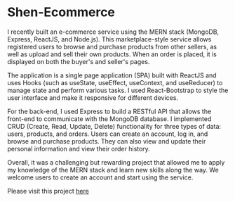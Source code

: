 # Shen-Ecommerce

I recently built an e-commerce service using the MERN stack (MongoDB, Express, ReactJS, and Node.js). This marketplace-style service allows registered users to browse and purchase products from other sellers, as well as upload and sell their own products. When an order is placed, it is displayed on both the buyer's and seller's pages.

The application is a single page application (SPA) built with ReactJS and uses Hooks (such as useState, useEffect, useContext, and useReducer) to manage state and perform various tasks. I used React-Bootstrap to style the user interface and make it responsive for different devices.

For the back-end, I used Express to build a RESTful API that allows the front-end to communicate with the MongoDB database. I implemented CRUD (Create, Read, Update, Delete) functionality for three types of data: users, products, and orders. Users can create an account, log in, and browse and purchase products. They can also view and update their personal information and view their order history.

Overall, it was a challenging but rewarding project that allowed me to apply my knowledge of the MERN stack and learn new skills along the way. We welcome users to create an account and start using the service.

Please visit this project [here](https://boddy-shopping-cart.onrender.com/)
